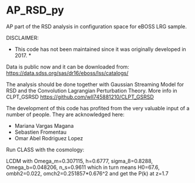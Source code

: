  # AP_RSD_py
AP part of the RSD analysis in configuration space for eBOSS LRG sample.

DISCLAIMER: 
* This code has not been maintained since it was originally developed in 2017. * 

Data is public now and it can be downloaded from: https://data.sdss.org/sas/dr16/eboss/lss/catalogs/ 

The analysis should be done together with Gaussian Streaming Model for RSD and the Convolution Lagrangian Perturbation Theory. More info in CLPT_GSRSD https://github.com/wll745881210/CLPT_GSRSD 

The development of this code has profited from the very valuable input of a number of people. They are acknowledged here:

* Mariana Vargas Magana
* Sebastien Fromentau
* Omar Abel Rodriguez Lopez


Run CLASS with the cosmology:
 
LCDM with Omega_m=0.307115, h=0.6777,  sigma_8=0.8288, Omega_b=0.048206,  n_s=0.9611 which in turn means 
H0=67.6, ombh2=0.022, omch2=0.251857*0.676^2 and get the P(k) at z=1.7 


